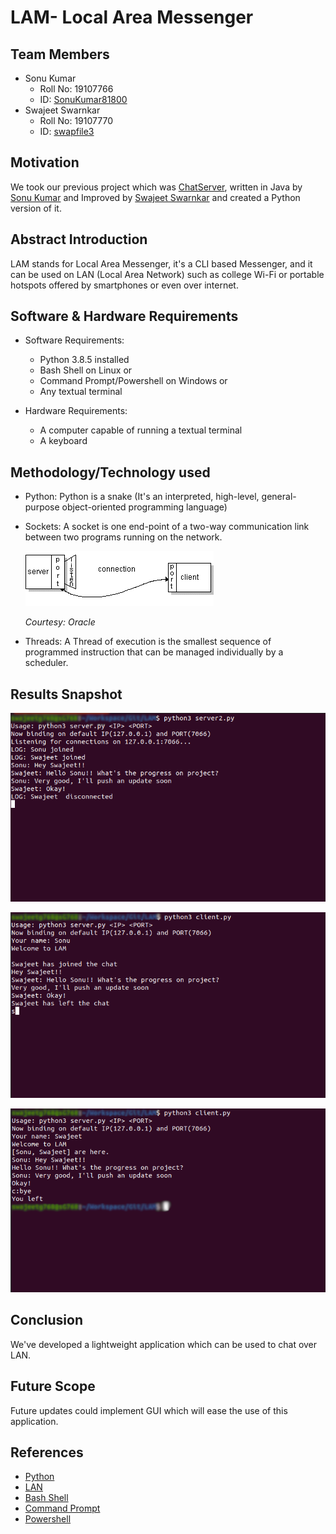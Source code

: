 # LAM- Local Area Messenger

## Team Members
- Sonu Kumar
  - Roll No: 19107766
  - ID: [SonuKumar81800](https://github.com/SonuKumar81800)
- Swajeet Swarnkar
  - Roll No: 19107770
  - ID: [swapfile3](https://github.com/swapfile3)

## Motivation
We took our previous project which was
[ChatServer](https://github.com/SonuKumar81800/ChatServer), written in Java
by [Sonu Kumar](https://github.com/SonuKumar81800) and Improved by
[Swajeet Swarnkar](https://github.com/swapfile3) and created a Python version of it.

## Abstract Introduction
LAM stands for Local Area Messenger, it's a CLI based Messenger, and
it can be used on LAN (Local Area Network) such as college Wi-Fi or
portable hotspots offered by smartphones or even over internet.

## Software & Hardware Requirements
- Software Requirements:
  - Python 3.8.5 installed
  - Bash Shell on Linux or
  - Command Prompt/Powershell on Windows or
  - Any textual terminal


- Hardware Requirements:
  - A computer capable of running a textual terminal
  - A keyboard


## Methodology/Technology used
- Python: Python is a snake (It's an interpreted, high-level, general-purpose
  object-oriented programming language)


- Sockets: A socket is one end-point of a two-way communication link between
  two programs running on the network.
  
  ![Sockets](Presentation/6connect.gif)
  
  *Courtesy: Oracle*


- Threads: A Thread of execution is the smallest sequence of programmed
  instruction that can be managed individually by a scheduler.


## Results Snapshot
  ![Snapshot 1](Presentation/Server.png)

  ![Snapshot 2](Presentation/Client1.png)

  ![Snapshot 3](Presentation/Client2.png)
  

## Conclusion
We've developed a lightweight application which can be used to chat over LAN.

## Future Scope
Future updates could implement GUI which will ease the use of this application.

## References
- [Python](https://python.org)
- [LAN](https://en.wikipedia.org/wiki/Local_area_network)
- [Bash Shell](https://en.wikipedia.org/wiki/Bash_(Unix_shell))
- [Command Prompt](https://en.wikipedia.org/wiki/Cmd.exe)
- [Powershell](https://docs.microsoft.com/en-us/powershell)
